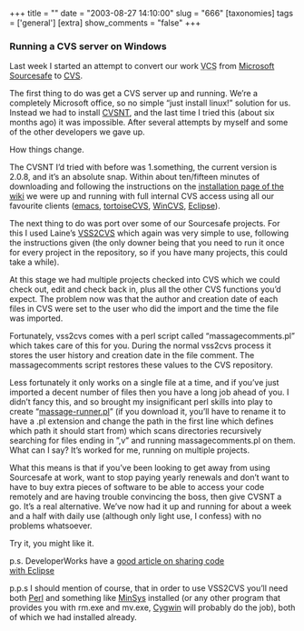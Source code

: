 +++
title = ""
date = "2003-08-27 14:10:00"
slug = "666"
[taxonomies]
tags = ['general']
[extra]
show_comments = "false"
+++

### Running a CVS server on Windows

Last week I started an attempt to convert our work <acronym title="Versioning Control System">VCS</acronym> from [Microsoft Sourcesafe](http://msdn.microsoft.com/ssafe/) to [CVS](http://www.cvshome.org).

The first thing to do was get a CVS server up and running. We’re a completely Microsoft office, so no simple “just install linux!” solution for us. Instead we had to install [CVSNT](http://www.cvsnt.org), and the last time I tried this (about six months ago) it was impossible. After several attempts by myself and some of the other developers we gave up.

How things change.

The CVSNT I’d tried with before was 1.something, the current version is 2.0.8, and it’s an absolute snap. Within about ten/fifteen minutes of downloading and following the instructions on the [installation page of the wiki](http://www.cvsnt.org/wiki/InstallationTips) we were up and running with full internal CVS access using all our favourite clients ([emacs](http://www.gnu.org/software/emacs/emacs.html), [tortoiseCVS](http://www.tortoisecvs.org), [WinCVS](http://www.wincvs.org), [Eclipse](http://eclipse.org/)).

The next thing to do was port over some of our Sourcesafe projects. For this I used Laine’s [VSS2CVS](http://www.laine.org/cvs/vss2cvs/) which again was very simple to use, following the instructions given (the only downer being that you need to run it once for every project in the repository, so if you have many projects, this could take a while).

At this stage we had multiple projects checked into CVS which we could check out, edit and check back in, plus all the other CVS functions you’d expect. The problem now was that the author and creation date of each files in CVS were set to the user who did the import and the time the file was imported.

Fortunately, vss2cvs comes with a perl script called “massagecomments.pl” which takes care of this for you. During the normal vss2cvs process it stores the user history and creation date in the file comment. The massagecomments script restores these values to the CVS repository.

Less fortunately it only works on a single file at a time, and if you’ve just imported a decent number of files then you have a long job ahead of you. I didn’t fancy this, and so brought my insignificant perl skills into play to create “[massage-runner.pl](http://philwilson.org/code/vss2cvs/massage-runner.txt)” (if you download it, you’ll have to rename it to have a .pl extension and change the path in the first line which defines which path it should start from) which scans directories recursively searching for files ending in ”,v” and running massagecomments.pl on them. What can I say? It’s worked for me, running on multiple projects.

What this means is that if you’ve been looking to get away from using Sourcesafe at work, want to stop paying yearly renewals and don’t want to have to buy extra pieces of software to be able to access your code remotely and are having trouble convincing the boss, then give CVSNT a go. It’s a real alternative. We’ve now had it up and running for about a week and a half with daily use (although only light use, I confess) with no problems whatsoever.

Try it, you might like it.

p.s. DeveloperWorks have a [good article on sharing code  
with Eclipse](http://www-106.ibm.com/developerworks/opensource/library/os-ecshare/?Open&ca=daw-ec-dr)

p.p.s I should mention of course, that in order to use VSS2CVS you’ll need both [Perl](http://www.perl.com) and something like [MinSys](http://www.mingw.org/msys.shtml) installed (or any other program that provides you with rm.exe and mv.exe, [Cygwin](http://www.cygwin.com) will probably do the job), both of which we had installed already.
